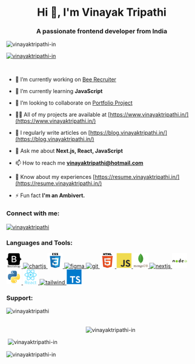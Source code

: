 <h1 align="center">Hi 👋, I'm Vinayak Tripathi</h1>
<h3 align="center">A passionate frontend developer from India</h3>

<p align="left"> <img src="https://komarev.com/ghpvc/?username=vinayaktripathi-in&label=Profile%20views&color=0e75b6&style=flat" alt="vinayaktripathi-in" /> </p>

<p align="left"> <a href="https://github.com/ryo-ma/github-profile-trophy"><img src="https://github-profile-trophy.vercel.app/?username=vinayaktripathi-in" alt="vinayaktripathi-in" /></a> </p>

<p align="left"> <a href="https://twitter.com/" target="blank"><img src="https://img.shields.io/twitter/follow/?logo=twitter&style=for-the-badge" alt="" /></a> </p>

- 🔭 I’m currently working on [Bee Recruiter](https://brecruiter.vayuz.com/)

- 🌱 I’m currently learning **JavaScript**

- 👯 I’m looking to collaborate on [Portfolio Project](https://github.com/vinayaktripathi-in/portfolio-project)

- 👨‍💻 All of my projects are available at [https://www.vinayaktripathi.in/](https://www.vinayaktripathi.in/)

- 📝 I regularly write articles on [https://blog.vinayaktripathi.in/](https://blog.vinayaktripathi.in/)

- 💬 Ask me about **Next.js, React, JavaScript**

- 📫 How to reach me **vinayaktripathi@hotmail.com**

- 📄 Know about my experiences [https://resume.vinayaktripathi.in/](https://resume.vinayaktripathi.in/)

- ⚡ Fun fact **I'm an Ambivert.**

<h3 align="left">Connect with me:</h3>
<p align="left">
<a href="https://linkedin.com/in/vinayaktripathi" target="blank"><img align="center" src="https://raw.githubusercontent.com/rahuldkjain/github-profile-readme-generator/master/src/images/icons/Social/linked-in-alt.svg" alt="vinayaktripathi" height="30" width="40" /></a>
</p>

<h3 align="left">Languages and Tools:</h3>
<p align="left"> <a href="https://getbootstrap.com" target="_blank" rel="noreferrer"> <img src="https://raw.githubusercontent.com/devicons/devicon/master/icons/bootstrap/bootstrap-plain-wordmark.svg" alt="bootstrap" width="40" height="40"/> </a> <a href="https://www.chartjs.org" target="_blank" rel="noreferrer"> <img src="https://www.chartjs.org/media/logo-title.svg" alt="chartjs" width="40" height="40"/> </a> <a href="https://www.w3schools.com/css/" target="_blank" rel="noreferrer"> <img src="https://raw.githubusercontent.com/devicons/devicon/master/icons/css3/css3-original-wordmark.svg" alt="css3" width="40" height="40"/> </a> <a href="https://www.figma.com/" target="_blank" rel="noreferrer"> <img src="https://www.vectorlogo.zone/logos/figma/figma-icon.svg" alt="figma" width="40" height="40"/> </a> <a href="https://git-scm.com/" target="_blank" rel="noreferrer"> <img src="https://www.vectorlogo.zone/logos/git-scm/git-scm-icon.svg" alt="git" width="40" height="40"/> </a> <a href="https://www.w3.org/html/" target="_blank" rel="noreferrer"> <img src="https://raw.githubusercontent.com/devicons/devicon/master/icons/html5/html5-original-wordmark.svg" alt="html5" width="40" height="40"/> </a> <a href="https://developer.mozilla.org/en-US/docs/Web/JavaScript" target="_blank" rel="noreferrer"> <img src="https://raw.githubusercontent.com/devicons/devicon/master/icons/javascript/javascript-original.svg" alt="javascript" width="40" height="40"/> </a> <a href="https://www.mongodb.com/" target="_blank" rel="noreferrer"> <img src="https://raw.githubusercontent.com/devicons/devicon/master/icons/mongodb/mongodb-original-wordmark.svg" alt="mongodb" width="40" height="40"/> </a> <a href="https://nextjs.org/" target="_blank" rel="noreferrer"> <img src="https://cdn.worldvectorlogo.com/logos/nextjs-2.svg" alt="nextjs" width="40" height="40"/> </a> <a href="https://nodejs.org" target="_blank" rel="noreferrer"> <img src="https://raw.githubusercontent.com/devicons/devicon/master/icons/nodejs/nodejs-original-wordmark.svg" alt="nodejs" width="40" height="40"/> </a> <a href="https://www.python.org" target="_blank" rel="noreferrer"> <img src="https://raw.githubusercontent.com/devicons/devicon/master/icons/python/python-original.svg" alt="python" width="40" height="40"/> </a> <a href="https://reactjs.org/" target="_blank" rel="noreferrer"> <img src="https://raw.githubusercontent.com/devicons/devicon/master/icons/react/react-original-wordmark.svg" alt="react" width="40" height="40"/> </a> <a href="https://tailwindcss.com/" target="_blank" rel="noreferrer"> <img src="https://www.vectorlogo.zone/logos/tailwindcss/tailwindcss-icon.svg" alt="tailwind" width="40" height="40"/> </a> <a href="https://www.typescriptlang.org/" target="_blank" rel="noreferrer"> <img src="https://raw.githubusercontent.com/devicons/devicon/master/icons/typescript/typescript-original.svg" alt="typescript" width="40" height="40"/> </a> </p>

<h3 align="left">Support:</h3>
<p><a href="https://www.buymeacoffee.com/vinayaktripathi"> <img align="left" src="https://cdn.buymeacoffee.com/buttons/v2/default-yellow.png" height="50" width="210" alt="vinayaktripathi" /></a></p>

<br><br>
<p><img align="center" src="https://github-readme-stats.vercel.app/api/top-langs?username=vinayaktripathi-in&show_icons=true&locale=en&layout=compact" alt="vinayaktripathi-in" /></p>
<p>&nbsp;<img align="center" src="https://github-readme-stats.vercel.app/api?username=vinayaktripathi-in&show_icons=true&locale=en" alt="vinayaktripathi-in" /></p>
<p><img align="center" src="https://github-readme-streak-stats.herokuapp.com/?user=vinayaktripathi-in&" alt="vinayaktripathi-in" /></p>

